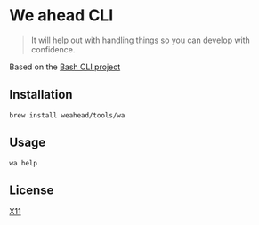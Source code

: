 # We ahead CLI

>It will help out with handling things so you can develop with confidence.

Based on the [Bash CLI project](https://github.com/SierraSoftworks/bash-cli)


## Installation

```
brew install weahead/tools/wa
```


## Usage

```
wa help
```


## License
[X11](LICENSE)
